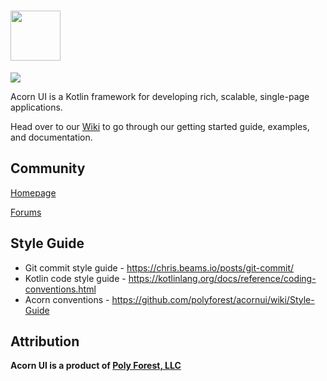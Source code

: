 # <a href="https://www.acornui.com"><img src="http://www.acornui.com/img/acornUiLogoText.svg" height="80" /></a>
![](https://github.com/polyforest/acornui/workflows/CI/badge.svg)

Acorn UI is a Kotlin framework for developing rich, scalable, single-page applications.

Head over to our [Wiki](https://github.com/polyforest/acornui/wiki) to go through our getting started guide, examples, and documentation.

## Community

<a href="https://www.acornui.com">Homepage</a>

[Forums](https://groups.google.com/a/polyforest.com/forum/#!forum/acornui) 

## Style Guide
- Git commit style guide - https://chris.beams.io/posts/git-commit/
- Kotlin code style guide - https://kotlinlang.org/docs/reference/coding-conventions.html
- Acorn conventions - https://github.com/polyforest/acornui/wiki/Style-Guide

## Attribution
**Acorn UI is a product of [Poly Forest, LLC](https://polyforest.com)**